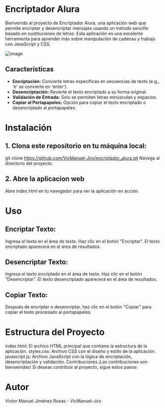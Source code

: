 # Encriptador Alura

Bienvenido al proyecto de Encriptador Alura, una aplicación web que permite encriptar y desencriptar mensajes usando un método sencillo basado en sustituciones de letras. Esta aplicación es una excelente herramienta para aprender más sobre manipulación de cadenas y trabajo con JavaScript y CSS.

![image](https://github.com/user-attachments/assets/6f248803-7c5b-45b5-b4fa-59b646312b66)


## Características

- **Encriptación:** Convierte letras específicas en secuencias de texto (e.g., 'e' se convierte en 'enter').
- **Desencriptación:** Revierte el texto encriptado a su forma original.
- **Validación de Entrada:** Solo se permiten letras minúsculas y espacios.
- **Copiar al Portapapeles:** Opción para copiar el texto encriptado o desencriptado al portapapeles.

# Instalación

## 1. Clona este repositorio en tu máquina local:
   
   git clone https://github.com/VicManuel-Jiro/encriptador_alura.git
   Navega al directorio del proyecto:

## 2. Abre la aplicacion web

Abre index.html en tu navegador para ver la aplicación en acción.

# Uso

## Encriptar Texto:

Ingresa el texto en el área de texto.
Haz clic en el botón "Encriptar".
El texto encriptado aparecerá en el área de resultados.

## Desencriptar Texto:

Ingresa el texto encriptado en el área de texto.
Haz clic en el botón "Desencriptar".
El texto desencriptado aparecerá en el área de resultados.

## Copiar Texto:

Después de encriptar o desencriptar, haz clic en el botón "Copiar" para copiar el texto procesado al portapapeles.

# Estructura del Proyecto
index.html: El archivo HTML principal que contiene la estructura de la aplicación.
styles.css: Archivo CSS con el diseño y estilo de la aplicación.
javascript.js: Archivo JavaScript con la lógica de encriptación, desencriptación y validación.
Contribuciones
¡Las contribuciones son bienvenidas! Si deseas contribuir al proyecto, sigue estos pasos:

# Autor
Victor Manuel Jiménez Rosas - VicManuel-Jiro

